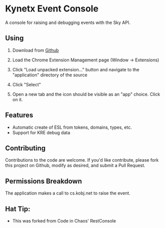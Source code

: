 # Kynetx Event Console

A console for raising and debugging events with the Sky API. 

## Using

1. Download from [Github](https://github.com/kynetx/sky_event_console)

2. Load the Chrome Extension Management page (Window -> Extensions)

3. Click "Load unpacked extension..." button and navigate to the "application" directory of the source

4. Click "Select"

5. Open a new tab and the icon should be visible as an "app" choice. Click on it. 


## Features

* Automatic create of ESL from tokens, domains, types, etc.
* Support for KRE debug data

## Contributing

Contributions to the code are welcome. If you'd like contribute, please fork this project on Github, modify as desired, and submit a Pull Request. 

## Permissions Breakdown

The application makes a call to cs.kobj.net to raise the event. 

## Hat Tip:

* This was forked from Code in Chaos' RestConsole
